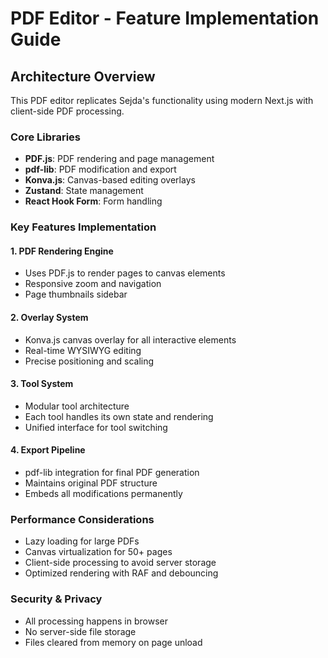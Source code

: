 # PDF Editor - Feature Implementation Guide

## Architecture Overview

This PDF editor replicates Sejda's functionality using modern Next.js with client-side PDF processing.

### Core Libraries
- **PDF.js**: PDF rendering and page management
- **pdf-lib**: PDF modification and export
- **Konva.js**: Canvas-based editing overlays
- **Zustand**: State management
- **React Hook Form**: Form handling

### Key Features Implementation

#### 1. PDF Rendering Engine
- Uses PDF.js to render pages to canvas elements
- Responsive zoom and navigation
- Page thumbnails sidebar

#### 2. Overlay System
- Konva.js canvas overlay for all interactive elements
- Real-time WYSIWYG editing
- Precise positioning and scaling

#### 3. Tool System
- Modular tool architecture
- Each tool handles its own state and rendering
- Unified interface for tool switching

#### 4. Export Pipeline
- pdf-lib integration for final PDF generation
- Maintains original PDF structure
- Embeds all modifications permanently

### Performance Considerations
- Lazy loading for large PDFs
- Canvas virtualization for 50+ pages
- Client-side processing to avoid server storage
- Optimized rendering with RAF and debouncing

### Security & Privacy
- All processing happens in browser
- No server-side file storage
- Files cleared from memory on page unload
